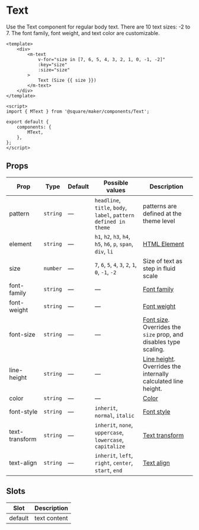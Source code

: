 # Text

Use the Text component for regular body text. There are 10 text sizes: -2 to 7. The font family, font weight, and text color are customizable.

```vue
<template>
	<div>
		<m-text
			v-for="size in [7, 6, 5, 4, 3, 2, 1, 0, -1, -2]"
			:key="size"
			:size="size"
		>
			Text (Size {{ size }})
		</m-text>
	</div>
</template>

<script>
import { MText } from '@square/maker/components/Text';

export default {
	components: {
		MText,
	},
};
</script>
```

<!-- api-tables:start -->
## Props

| Prop           | Type     | Default | Possible values                                                  | Description                                                                                                                    |
| -------------- | -------- | ------- | ---------------------------------------------------------------- | ------------------------------------------------------------------------------------------------------------------------------ |
| pattern        | `string` | —       | `headline`, `title`, `body`, `label`, `pattern defined in theme` | patterns are defined at the theme level                                                                                        |
| element        | `string` | —       | `h1`, `h2`, `h3`, `h4`, `h5`, `h6`, `p`, `span`, `div`, `li`     | [HTML Element](https://developer.mozilla.org/en-US/docs/Web/API/HTMLElement)                                                   |
| size           | `number` | —       | `7`, `6`, `5`, `4`, `3`, `2`, `1`, `0`, `-1`, `-2`               | Size of text as step in fluid scale                                                                                            |
| font-family    | `string` | —       | —                                                                | [Font family](https://developer.mozilla.org/en-US/docs/Web/CSS/font-family)                                                    |
| font-weight    | `string` | —       | —                                                                | [Font weight](https://developer.mozilla.org/en-US/docs/Web/CSS/font-weight)                                                    |
| font-size      | `string` | —       | —                                                                | [Font size](https://developer.mozilla.org/en-US/docs/Web/CSS/font-size). Overrides the `size` prop, and disables type scaling. |
| line-height    | `string` | —       | —                                                                | [Line height](https://developer.mozilla.org/en-US/docs/Web/CSS/line-height). Overrides the internally calculated line height.  |
| color          | `string` | —       | —                                                                | [Color](https://developer.mozilla.org/en-US/docs/Web/CSS/color)                                                                |
| font-style     | `string` | —       | `inherit`, `normal`, `italic`                                    | [Font style](https://developer.mozilla.org/en-US/docs/Web/CSS/font-style)                                                      |
| text-transform | `string` | —       | `inherit`, `none`, `uppercase`, `lowercase`, `capitalize`        | [Text transform](https://developer.mozilla.org/en-US/docs/Web/CSS/text-transform)                                              |
| text-align     | `string` | —       | `inherit`, `left`, `right`, `center`, `start`, `end`             | [Text align](https://developer.mozilla.org/en-US/docs/Web/CSS/text-align)                                                      |


## Slots

| Slot    | Description  |
| ------- | ------------ |
| default | text content |
<!-- api-tables:end -->
